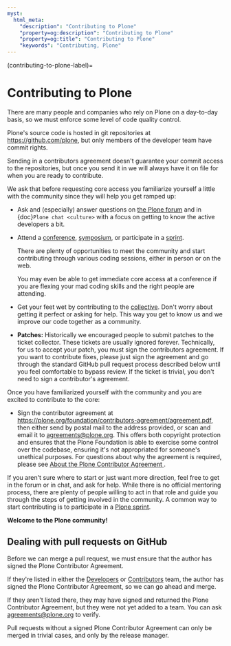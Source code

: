 ```yaml
---
myst:
  html_meta:
    "description": "Contributing to Plone"
    "property=og:description": "Contributing to Plone"
    "property=og:title": "Contributing to Plone"
    "keywords": "Contributing, Plone"
---
```


(contributing-to-plone-label)=

# Contributing to Plone

There are many people and companies who rely on Plone on a day-to-day basis, so we must enforce some level of code quality control.

Plone's source code is hosted in git repositories at  <https://github.com/plone>, but only members of the developer team have commit rights.

Sending in a contributors agreement doesn't guarantee your commit access to the repositories, but once you send it in we will always have it on file for when you are ready to contribute.

We ask that before requesting core access you familiarize yourself a little with the community since they will help you get ramped up:

-   Ask and (especially) answer questions on [the Plone forum](https://community.plone.org/) and in {doc}`Plone chat <culture>` with a focus on getting to know the active developers a bit.

-   Attend a [conference](https://plone.org/news-and-events/events/plone-conferences), [symposium](https://plone.org/news-and-events/events/regional), or participate in a [sprint](https://plone.org/news-and-events/events/sprints).

    There are plenty of opportunities to meet the community and start contributing through various coding sessions, either in person or on the web.

    You may even be able to get immediate core access at a conference if you are flexing your mad coding skills and the right people are attending.

-   Get your feet wet by contributing to the [collective](https://collective.github.io/).
    Don't worry about getting it perfect or asking for help.
    This way you get to know us and we improve our code together as a community.

-   **Patches:** Historically we encouraged people to submit patches to the ticket collector.
    These tickets are usually ignored forever.
    Technically, for us to accept your patch, you must sign the contributors agreement.
    If you want to contribute fixes, please just sign the agreement and go through the standard GitHub pull request process described below until you feel comfortable to bypass review.
    If the ticket is trivial, you don't need to sign a contributor's agreement.

Once you have familiarized yourself with the community and you are excited to contribute to the core:

-   Sign the contributor agreement at <https://plone.org/foundation/contributors-agreement/agreement.pdf>, then either send by postal mail to the address provided, or scan and email it to <agreements@plone.org>.
    This offers both copyright protection and ensures that the Plone Foundation is able to exercise some control over the codebase, ensuring it's not appropriated for someone's unethical purposes.
    For questions about why the agreement is required, please see [About the Plone Contributor Agreement
](https://plone.org/foundation/contributors-agreement).

If you aren't sure where to start or just want more direction, feel free to get in the forum or in chat, and ask for help.
While there is no official mentoring process, there are plenty of people willing to act in that role and guide you through the steps of getting involved in the community.
A common way to start contributing is to participate in a [Plone sprint](https://plone.org/news-and-events/events/sprints).

**Welcome to the Plone community!**


## Dealing with pull requests on GitHub

Before we can merge a pull request, we must ensure that the author has signed the Plone Contributor Agreement.

If they're listed in either the [Developers](https://github.com/orgs/plone/teams/developers/members) or [Contributors](https://github.com/orgs/plone/teams/contributors/members) team, the author has signed the Plone Contributor Agreement, so we can go ahead and merge.

If they aren't listed there, they may have signed and returned the Plone Contributor Agreement, but they were not yet added to a team.
You can ask agreements@plone.org to verify.

Pull requests without a signed Plone Contributor Agreement can only be merged in trivial cases, and only by the release manager.
